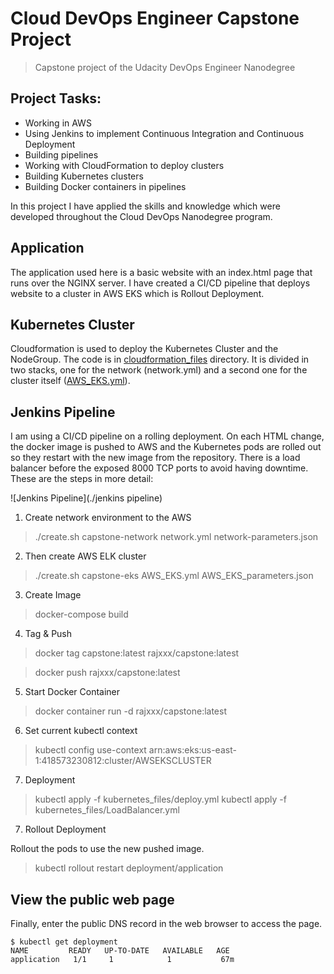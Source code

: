 # Cloud DevOps Engineer Capstone Project

> Capstone project of the Udacity DevOps Engineer Nanodegree

## Project Tasks:

* Working in AWS
* Using Jenkins to implement Continuous Integration and Continuous Deployment
* Building pipelines
* Working with CloudFormation to deploy clusters
* Building Kubernetes clusters
* Building Docker containers in pipelines

In this project I have applied the skills and knowledge which were developed throughout the Cloud DevOps Nanodegree program.

## Application
The application used here is a basic website with an index.html page that runs over the NGINX server. I have created a CI/CD pipeline that deploys website to a cluster in AWS EKS which is Rollout Deployment.

## Kubernetes Cluster

Cloudformation is used to deploy the Kubernetes Cluster and the NodeGroup. The code is in [cloudformation_files](clodformation_files) directory. It is divided in two stacks, one for the network (network.yml) and a second one for the cluster itself ([AWS_EKS.yml](cloudformation_files/AWS_EKS.yml)).


## Jenkins Pipeline

I am using a CI/CD pipeline on a rolling deployment. On each HTML change, the docker image is pushed to AWS and the Kubernetes pods are rolled out so they restart with the new image from the repository. There is a load balancer before the exposed 8000 TCP ports to avoid having downtime. These are the steps in more detail:

![Jenkins Pipeline](./jenkins pipeline)

1. Create network environment to the AWS 
> ./create.sh capstone-network network.yml network-parameters.json
2. Then create AWS ELK cluster 
> ./create.sh capstone-eks AWS_EKS.yml AWS_EKS_parameters.json
3. Create Image 
> docker-compose build
4. Tag & Push
> docker tag capstone:latest rajxxx/capstone:latest  

> docker push rajxxx/capstone:latest

5. Start Docker Container 
> docker container run -d rajxxx/capstone:latest

6. Set current kubectl context
> kubectl config use-context arn:aws:eks:us-east-1:418573230812:cluster/AWSEKSCLUSTER

7. Deployment
> kubectl apply -f kubernetes_files/deploy.yml
> kubectl apply -f kubernetes_files/LoadBalancer.yml

7. Rollout Deployment

Rollout the pods to use the new pushed image.
> kubectl rollout restart deployment/application

## View the public web page

Finally, enter the public DNS record in the web browser to access the page.

```
$ kubectl get deployment
NAME         READY   UP-TO-DATE   AVAILABLE   AGE
application   1/1     1            1           67m
